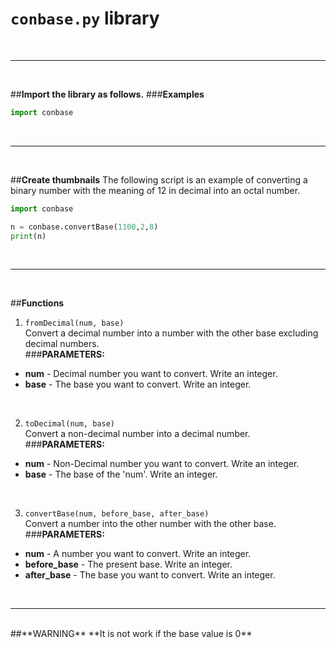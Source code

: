 **`conbase.py` library**
======
<br>

---
<br>

##**Import the library as follows.**
###**Examples**
```python
import conbase
```
<br>

---
<br>

##**Create thumbnails**
The following script is an example of converting a binary number with the meaning of 12 in decimal into an octal number. <br>

```python
import conbase

n = conbase.convertBase(1100,2,8)
print(n)
```
<br>

---
<br>

##**Functions**
1. `fromDecimal(num, base)` <br>
Convert a decimal number into a number with the other base excluding decimal numbers. <br>
###**PARAMETERS:**
* __num__ - Decimal number you want to convert. Write an integer. <br>
* __base__ - The base you want to convert. Write an integer. <br>
<br>

2. `toDecimal(num, base)` <br>
Convert a non-decimal number into a decimal number. <br>
###**PARAMETERS:**
* __num__ - Non-Decimal number you want to convert. Write an integer. <br>
* __base__ - The base of the 'num'. Write an integer. <br>
<br>

3. `convertBase(num, before_base, after_base)` <br>
Convert a number into the other number with the other base. <br>
###**PARAMETERS:**
* __num__ - A number you want to convert. Write an integer. <br>
* __before_base__ - The present base. Write an integer. <br>
* __after_base__ - The base you want to convert. Write an integer. <br>
<br>

---
<br>
##**WARNING**
**It is not work if the base value is 0**
